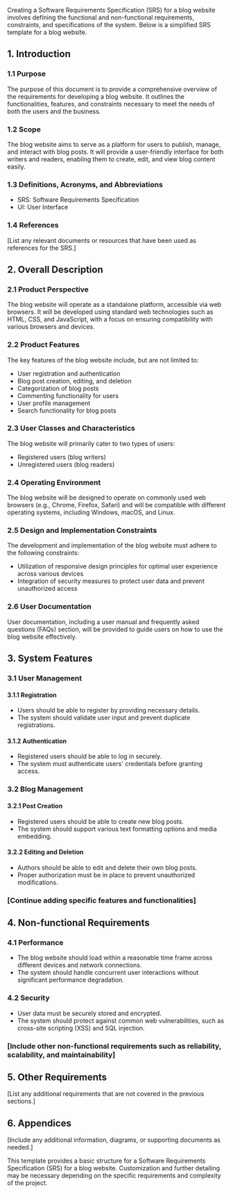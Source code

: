 Creating a Software Requirements Specification (SRS) for a blog website involves defining the functional and non-functional requirements, constraints, and specifications of the system. Below is a simplified SRS template for a blog website.

## 1. Introduction
### 1.1 Purpose
The purpose of this document is to provide a comprehensive overview of the requirements for developing a blog website. It outlines the functionalities, features, and constraints necessary to meet the needs of both the users and the business.

### 1.2 Scope
The blog website aims to serve as a platform for users to publish, manage, and interact with blog posts. It will provide a user-friendly interface for both writers and readers, enabling them to create, edit, and view blog content easily.

### 1.3 Definitions, Acronyms, and Abbreviations
- SRS: Software Requirements Specification
- UI: User Interface

### 1.4 References
[List any relevant documents or resources that have been used as references for the SRS.]

## 2. Overall Description
### 2.1 Product Perspective
The blog website will operate as a standalone platform, accessible via web browsers. It will be developed using standard web technologies such as HTML, CSS, and JavaScript, with a focus on ensuring compatibility with various browsers and devices.

### 2.2 Product Features
The key features of the blog website include, but are not limited to:
- User registration and authentication
- Blog post creation, editing, and deletion
- Categorization of blog posts
- Commenting functionality for users
- User profile management
- Search functionality for blog posts

### 2.3 User Classes and Characteristics
The blog website will primarily cater to two types of users:
- Registered users (blog writers)
- Unregistered users (blog readers)

### 2.4 Operating Environment
The blog website will be designed to operate on commonly used web browsers (e.g., Chrome, Firefox, Safari) and will be compatible with different operating systems, including Windows, macOS, and Linux.

### 2.5 Design and Implementation Constraints
The development and implementation of the blog website must adhere to the following constraints:
- Utilization of responsive design principles for optimal user experience across various devices
- Integration of security measures to protect user data and prevent unauthorized access

### 2.6 User Documentation
User documentation, including a user manual and frequently asked questions (FAQs) section, will be provided to guide users on how to use the blog website effectively.

## 3. System Features
### 3.1 User Management
#### 3.1.1 Registration
- Users should be able to register by providing necessary details.
- The system should validate user input and prevent duplicate registrations.

#### 3.1.2 Authentication
- Registered users should be able to log in securely.
- The system must authenticate users' credentials before granting access.

### 3.2 Blog Management
#### 3.2.1 Post Creation
- Registered users should be able to create new blog posts.
- The system should support various text formatting options and media embedding.

#### 3.2.2 Editing and Deletion
- Authors should be able to edit and delete their own blog posts.
- Proper authorization must be in place to prevent unauthorized modifications.

### [Continue adding specific features and functionalities]

## 4. Non-functional Requirements
### 4.1 Performance
- The blog website should load within a reasonable time frame across different devices and network connections.
- The system should handle concurrent user interactions without significant performance degradation.

### 4.2 Security
- User data must be securely stored and encrypted.
- The system should protect against common web vulnerabilities, such as cross-site scripting (XSS) and SQL injection.

### [Include other non-functional requirements such as reliability, scalability, and maintainability]

## 5. Other Requirements
[List any additional requirements that are not covered in the previous sections.]

## 6. Appendices
[Include any additional information, diagrams, or supporting documents as needed.]

This template provides a basic structure for a Software Requirements Specification (SRS) for a blog website. Customization and further detailing may be necessary depending on the specific requirements and complexity of the project.
